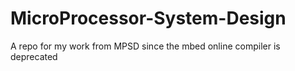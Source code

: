 # MicroProcessor-System-Design
A repo for my work from MPSD since the mbed online compiler is deprecated
